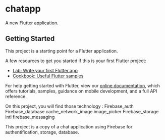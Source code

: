 # chatapp

A new Flutter application.

## Getting Started

This project is a starting point for a Flutter application.

A few resources to get you started if this is your first Flutter project:

- [Lab: Write your first Flutter app](https://flutter.dev/docs/get-started/codelab)
- [Cookbook: Useful Flutter samples](https://flutter.dev/docs/cookbook)

For help getting started with Flutter, view our
[online documentation](https://flutter.dev/docs), which offers tutorials,
samples, guidance on mobile development, and a full API reference.

On this project, you will find those technology : 
Firebase_auth
Firebase_database
cache_network_image
image_picker
Firebase_storage
intl
firebase_messaging

This project is a copy of a chat application using Firebase for authentification, storage, database. 

